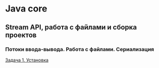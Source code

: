 # Java core 

## Stream API, работа с файлами и сборка проектов

### Потоки ввода-вывода. Работа с файлами. Сериализация

[Задача 1. Установка](https://github.com/ilk07/InstallGame/tree/main/src)